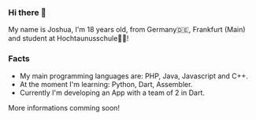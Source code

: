 ### Hi there 👋
My name is Joshua, I'm 18 years old, from Germany🇩🇪, Frankfurt (Main) and student
at Hochtaunusschule👨‍🎓!
### Facts
* My main programming languages are: PHP, Java, Javascript and C++.
* At the moment I'm learning: Python, Dart, Assembler.
* Currently I'm developing an App with a team of 2 in Dart.

More informations comming soon!

